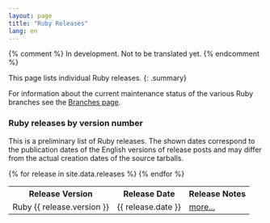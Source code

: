 ```yaml
---
layout: page
title: "Ruby Releases"
lang: en
---
```


{% comment %}
In development. Not to be translated yet.
{% endcomment %}

This page lists individual Ruby releases.
{: .summary}

For information about the current maintenance status of the various
Ruby branches see the
[Branches page](../branches/).

### Ruby releases by version number

This is a preliminary list of Ruby releases.
The shown dates correspond to the publication dates of the
English versions of release posts and may differ from the
actual creation dates of the source tarballs.

<table class="release-list">
<tr>
<th>Release Version</th>
<th>Release Date</th>
<th>Release Notes</th>
</tr>
{% for release in site.data.releases %}
<tr>
<td>Ruby {{ release.version }}</td>
<td>{{ release.date }}</td>
<td><a href="{{ release.post }}">more...</a></td>
</tr>{% endfor %}
</table>
